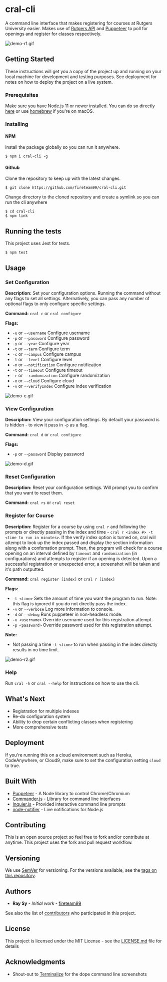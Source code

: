# cral-cli

A command line interface that makes registering for courses at Rutgers University easier. Makes use of [Rutgers API](http://api.rutgers.edu/) and [Puppeteer](https://github.com/GoogleChrome/puppeteer) to poll for openings and register for classes respectively.

![demo-r1.gif](docs/gifs/demo-r1.gif)

## Getting Started

These instructions will get you a copy of the project up and running on your local machine for development and testing purposes. See deployment for notes on how to deploy the project on a live system.

### Prerequisites

Make sure you have Node.js 11 or newer installed. You can do so directly [here](https://nodejs.org/en/download/) or use [homebrew](https://changelog.com/posts/install-node-js-with-homebrew-on-os-x) if you're on macOS.

### Installing

#### NPM

Install the package globally so you can run it anywhere.

```
$ npm i cral-cli -g
```

#### Github

Clone the repository to keep up with the latest changes.

```
$ git clone https://github.com/fireteam99/cral-cli.git
```

Change directory to the cloned repository and create a symlink so you can run the cli anywhere

```
$ cd cral-cli
$ npm link
```

## Running the tests

This project uses Jest for tests.

```
$ npm test
```

## Usage

### Set Configuration

**Description:** Set your configuration options. Running the command without any flags to set all settings. Alternatively, you can pass any number of optional flags to only configure specific settings.

**Command:** `cral c` or `cral configure`

**Flags:**

-   `-u` or `--username` Configure username
-   `-p` or `--password` Configure password
-   `-y` or `--year` Configure year
-   `-t` or `--term` Configure term
-   `-c` or `--campus` Configure campus
-   `-l` or `--level` Configure level
-   `-n` or `--notification` Configure notification
-   `-t` or `--timeout` Configure timeout
-   `-r` or `--randomization` Configure randomization
-   `-o` or `--cloud` Configure cloud
-   `-v` or `--verifyIndex` Configure index verification

![demo-c.gif](docs/gifs/demo-c.gif)

### View Configuration

**Description:** View your configuration settings. By default your password is is hidden - to view it pass in `-p` as a flag.

**Command:** `cral d` or `cral configure`

**Flags:**

-   `-p` or `--password` Display password

![demo-d.gif](docs/gifs/demo-d.gif)

### Reset Configuration

**Description:** Reset your configuration settings. Will prompt you to confirm that you want to reset them.

**Command:** `cral rs` or `cral reset`

### Register for Course

**Description:** Register for a course by using `cral r` and following the prompts or directly passing in the index and time - `cral r <index #> -t <time to run in minutes>`. If the verify index option is turned on, cral will attempt to look up the index passed and display the section information along with a confomation prompt. Then, the program will check for a course opening on an interval defined by `timeout` and `randomization` (in configurations) and attempts to register if an opening is detected. Upon a successful registration or unexpected error, a screenshot will be taken and it's path outputted.

**Command:** `cral register [index]` or `cral r [index]`

**Flags:**

-   `-t <time>` Sets the amount of time you want the program to run. Note: this flag is ignored if you do not directly pass the index.
-   `-v` or `--verbose` Log more information to console.
-   `-d` or `--debug` Runs puppeteer in non-headless mode.
-   `-u <username>` Override username used for this registration attempt.
-   `-p <password>` Override password used for this registration attempt.

**Note:**

-   Not passing a time `-t <time>` to run when passing in the index directly results in no time limit.

![demo-r2.gif](docs/gifs/demo-r2.gif)

### Help

Run `cral -h` or `cral --help` for instructions on how to use the cli.

## What's Next

-   Registration for multiple indexes
-   Re-do configuration system
-   Ability to drop certain conflicting classes when registering
-   More comprehensive tests

## Deployment

If you're running this on a cloud environment such as Heroku, CodeAnywhere, or Cloud9, make sure to set the configuration setting `cloud` to true.

## Built With

-   [Puppeteer](https://pptr.dev) - A Node library to control Chrome/Chromium
-   [Commander.js](https://github.com/tj/commander.js/) - Library for command line interfaces
-   [Inquier.js](https://github.com/SBoudrias/Inquirer.js/) - Provided interactive command line prompts
-   [node-notifier](https://www.npmjs.com/package/node-notifier) - Live notifications for Node.js

## Contributing

This is an open source project so feel free to fork and/or contribute at anytime. This project uses the fork and pull request workflow.

## Versioning

We use [SemVer](http://semver.org/) for versioning. For the versions available, see the [tags on this repository](https://github.com/fireteam99/cral-cli/tags).

## Authors

-   **Ray Sy** - _Initial work_ - [fireteam99](https://github.com/fireteam99)

See also the list of [contributors](https://github.com/fireteam99/cral-cli/graphs/contributors) who participated in this project.

## License

This project is licensed under the MIT License - see the [LICENSE.md](LICENSE.md) file for details

## Acknowledgments

-   Shout-out to [Terminalize](https://github.com/faressoft/terminalizer) for the dope command line screenshots
